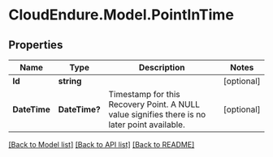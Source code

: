 # CloudEndure.Model.PointInTime
## Properties

Name | Type | Description | Notes
------------ | ------------- | ------------- | -------------
**Id** | **string** |  | [optional] 
**DateTime** | **DateTime?** | Timestamp for this Recovery Point. A NULL value signifies there is no later point available. | [optional] 

[[Back to Model list]](../README.md#documentation-for-models) [[Back to API list]](../README.md#documentation-for-api-endpoints) [[Back to README]](../README.md)

